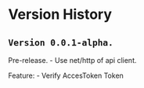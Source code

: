 # Version History

## `Version 0.0.1-alpha.`
Pre-release.
    - Use net/http of api client.
    
Feature:
    - Verify AccesToken Token
